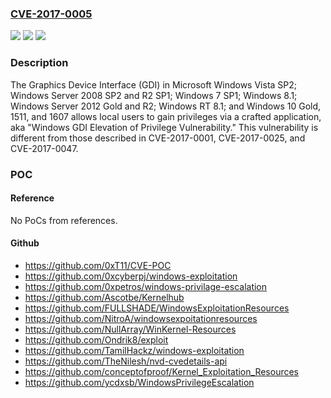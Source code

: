 ### [CVE-2017-0005](https://cve.mitre.org/cgi-bin/cvename.cgi?name=CVE-2017-0005)
![](https://img.shields.io/static/v1?label=Product&message=Windows%20GDI&color=blue)
![](https://img.shields.io/static/v1?label=Version&message=n%2Fa&color=blue)
![](https://img.shields.io/static/v1?label=Vulnerability&message=Elevation%20of%20Privilege&color=brighgreen)

### Description

The Graphics Device Interface (GDI) in Microsoft Windows Vista SP2; Windows Server 2008 SP2 and R2 SP1; Windows 7 SP1; Windows 8.1; Windows Server 2012 Gold and R2; Windows RT 8.1; and Windows 10 Gold, 1511, and 1607 allows local users to gain privileges via a crafted application, aka "Windows GDI Elevation of Privilege Vulnerability." This vulnerability is different from those described in CVE-2017-0001, CVE-2017-0025, and CVE-2017-0047.

### POC

#### Reference
No PoCs from references.

#### Github
- https://github.com/0xT11/CVE-POC
- https://github.com/0xcyberpj/windows-exploitation
- https://github.com/0xpetros/windows-privilage-escalation
- https://github.com/Ascotbe/Kernelhub
- https://github.com/FULLSHADE/WindowsExploitationResources
- https://github.com/NitroA/windowsexpoitationresources
- https://github.com/NullArray/WinKernel-Resources
- https://github.com/Ondrik8/exploit
- https://github.com/TamilHackz/windows-exploitation
- https://github.com/TheNilesh/nvd-cvedetails-api
- https://github.com/conceptofproof/Kernel_Exploitation_Resources
- https://github.com/ycdxsb/WindowsPrivilegeEscalation

